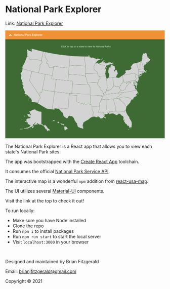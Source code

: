 # National Park Explorer

Link: [National Park Explorer](https://national-parks-explorer.vercel.app/)

![image](./public/npe-screenshot.png)

The National Park Explorer is a React app that allows you to view each state's National Park sites.

The app was bootstrapped with the [Create React App](https://github.com/facebook/create-react-app) toolchain.

It consumes the official [National Park Service API](https://www.nps.gov/subjects/developer/get-started.htm).

The interactive map is a wonderful `npm` addition from [react-usa-map](https://www.npmjs.com/package/react-usa-map).

The UI utilizes several [Material-UI](https://material-ui.com/) components.

Visit the link at the top to check it out!

To run locally:

* Make sure you have Node installed
* Clone the repo
* Run `npm i` to install packages
* Run `npm run start` to start the local server
* Visit `localhost:3000` in your browser

&nbsp;

Designed and maintained by Brian Fitzgerald

Email: brianjfitzgerald@gmail.com

Copyright &#169; 2021
